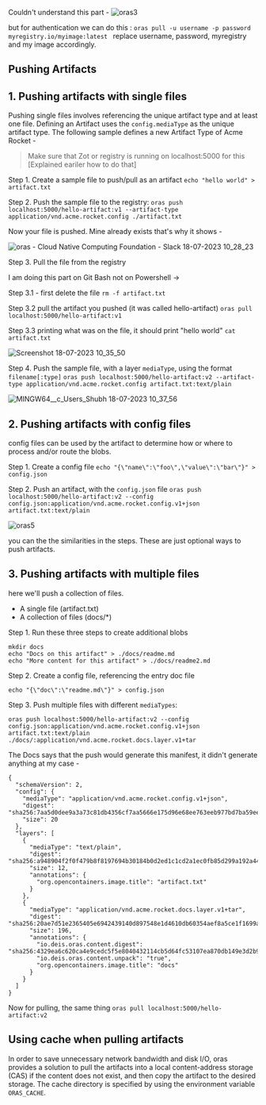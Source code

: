 Couldn't understand this part -
![oras3](https://github.com/1Shubham7/repo-for-notary-and-oras/assets/116020663/813ffcf2-b469-49ac-b109-c49ef593f54d)

but for authentication we can do this :
`oras pull -u username -p password myregistry.io/myimage:latest `
replace username, password, myregistry and my image accordingly.

## Pushing Artifacts

## 1. Pushing artifacts with single files

Pushing single files involves referencing the unique artifact type and at least one file. Defining an Artifact uses the `config.mediaType` as the unique artifact type. The following sample defines a new Artifact Type of Acme Rocket - 

> Make sure that Zot or registry is running on localhost:5000 for this [Explained eariler how to do that]

Step 1. Create a sample file to push/pull as an artifact
```echo "hello world" > artifact.txt```

Step 2. Push the sample file to the registry:
```oras push localhost:5000/hello-artifact:v1 --artifact-type application/vnd.acme.rocket.config ./artifact.txt```

Now your file is pushed.
Mine already exists that's why it shows -

![oras - Cloud Native Computing Foundation - Slack 18-07-2023 10_28_23](https://github.com/1Shubham7/understanding-ORAS/assets/116020663/18f813da-f1ff-4c69-83d4-ff6e86d18f49)

Step 3. Pull the file from the registry

I am doing this part on Git Bash not on Powershell ->

Step 3.1 -  first delete the file
```rm -f artifact.txt```

Step 3.2 pull the artifact you pushed (it was called hello-artifact)
```oras pull localhost:5000/hello-artifact:v1```

Step 3.3 printing what was on the file, it should print "hello world"
```cat artifact.txt ```

![Screenshot 18-07-2023 10_35_50](https://github.com/1Shubham7/understanding-ORAS/assets/116020663/d947bf83-7d1c-4b6d-a6fd-8098932c5a8e)

Step 4. Push the sample file, with a layer `mediaType`, using the format `filename[:type]`
```oras push localhost:5000/hello-artifact:v2 --artifact-type application/vnd.acme.rocket.config artifact.txt:text/plain```

![MINGW64__c_Users_Shubh 18-07-2023 10_37_56](https://github.com/1Shubham7/understanding-ORAS/assets/116020663/5eeda96f-1ce5-4b0c-947c-a7a8bf4890ea)

## 2. Pushing artifacts with config files

config files can be used by the artifact to determine how or where to process and/or route the blobs.

Step 1. Create a config file
```echo "{\"name\":\"foo\",\"value\":\"bar\"}" > config.json```

Step 2. Push an artifact, with the `config.json` file
```oras push localhost:5000/hello-artifact:v2 --config config.json:application/vnd.acme.rocket.config.v1+json artifact.txt:text/plain```

![oras5](https://github.com/1Shubham7/understanding-ORAS/assets/116020663/ce9c7948-b4ee-4a45-9bb2-9c6671c5dd87)

you can the the similarities in the steps. These are just optional ways to push artifacts.

## 3. Pushing artifacts with multiple files

here we'll push a collection of files.
- A single file (artifact.txt)
- A collection of files (docs/*)

Step 1. Run these three steps to create additional blobs
```
mkdir docs
echo "Docs on this artifact" > ./docs/readme.md
echo "More content for this artifact" > ./docs/readme2.md
```

Step 2. Create a config file, referencing the entry doc file
```
echo "{\"doc\":\"readme.md\"}" > config.json
```

Step 3. Push multiple files with different `mediaTypes`:

```
oras push localhost:5000/hello-artifact:v2 --config config.json:application/vnd.acme.rocket.config.v1+json artifact.txt:text/plain ./docs/:application/vnd.acme.rocket.docs.layer.v1+tar
```
The Docs says that the push would generate this manifest, it didn't generate anything at my case -

```
{
  "schemaVersion": 2,
  "config": {
    "mediaType": "application/vnd.acme.rocket.config.v1+json",
    "digest": "sha256:7aa5d0dee9a3a73c81db4356cf7aa5666e175d96e68ee763eeb977bd7ba59ee5",
    "size": 20
  },
  "layers": [
    {
      "mediaType": "text/plain",
      "digest": "sha256:a948904f2f0f479b8f8197694b30184b0d2ed1c1cd2a1ec0fb85d299a192a447",
      "size": 12,
      "annotations": {
        "org.opencontainers.image.title": "artifact.txt"
      }
    },
    {
      "mediaType": "application/vnd.acme.rocket.docs.layer.v1+tar",
      "digest": "sha256:20ae7d51e2365405e6942439140d897548e1d4610db60354aef8a5ce1f1699a7",
      "size": 196,
      "annotations": {
        "io.deis.oras.content.digest": "sha256:4329ea6c620ca4e9cedc5f5e8040432114cb5d64fc53107ea870db149e3d2b9e",
        "io.deis.oras.content.unpack": "true",
        "org.opencontainers.image.title": "docs"
      }
    }
  ]
}
```

Now for pulling, the same thing `oras pull localhost:5000/hello-artifact:v2`

## Using cache when pulling artifacts

In order to save unnecessary network bandwidth and disk I/O, oras provides a solution to pull the artifacts into a local content-address storage (CAS) if the content does not exist, and then copy the artifact to the desired storage. The cache directory is specified by using the environment variable `ORAS_CACHE`.
